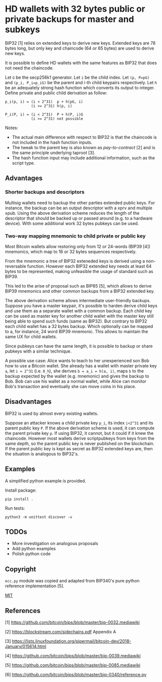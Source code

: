 # HD wallets with 32 bytes public or private backups for master and subkeys

BIP32 [1] relies on extended keys to derive new keys.
Extended keys are 78 bytes long, but only key and chaincode (64 or 65 bytes) are
used to derive new keys.

It is possible to define HD wallets with the same features as BIP32 that does
not need the chaincode.

Let `G` be the secp256k1 generator.
Let `i` be the child index.
Let `(p, P=pG)` and `(p_i, P_i=p_iG)` be the parent and i-th child keypairs
respectively.
Let `h` be an adequately strong hash function which converts its output to
integer.
Define private and public child derivation as follow:

    p_i(p, i) = (i < 2^31)  p + h(pG, i)
                (i >= 2^31) h(p, i)

    P_i(P, i) = (i < 2^31)  P + h(P, i)G
                (i >= 2^31) not possible

Notes:
- The actual main difference with respect to BIP32 is that the chaincode is not
  included in the hash function inputs.
- The tweak to the parent key is also known as *pay-to-contract* [2] and is the
  same principle underlying taproot [3].
- The hash function input may include additional information, such as the script
  type.

## Advantages

### Shorter backups and descriptors
Multisig wallets need to backup the other parties extended public keys.
For instance, the backup can be an output descriptor with a xprv and multiple
xpub.
Using the above derivation scheme reduces the length of the descriptor that
should be backed up or passed around (e.g. to a hardware device).
With some additional work 32 bytes pubkeys can be used.

### Two-way mapping mnemonic to child private or public key
Most Bitcoin wallets allow restoring only from 12 or 24-words (BIP39 [4])
mnemonics, which map to 16 or 32 bytes sequences respectively.

From the mnemonic a tree of BIP32 exteneded keys is derived using a
non-reversable function.
However each BIP32 extended key needs at least 64 bytes to be represented,
making unfeasible the usage of standard such as BIP39.

This led to the arise of proposal such as BIP85 [5], which allows to derive
BIP39 mnemonics and other common backups from a BIP32 extended key.

The above derivation scheme allows intermediate user-friendly backups.
Suppose you have a master keypair, it's possible to harden derive child keys
and use them as a separate wallet with a common backup.
Each child key can be used as master key for another child wallet with the
master key still being able to spend such funds (same as BIP32). But contrary
to BIP32 each child wallet has a 32 bytes backup. Which optionally can be
mapped to a, for instance, 24 word BIP39 mnemonic. This allows to maintain the
same UX for child wallets.

Since pubkeys can have the same length, it is possible to backup or share
pubkeys with a similar technique.

A possible use case: Alice wants to teach to her unexperienced son Bob how to
use a Bitcoin wallet. She already has a wallet with master private key `a`,
let `i = 2^31` (i.e. `0_h`), she derives `b = a_i = h(a, i)`, maps `b` to the
backup expected by the wallet (e.g. mnemonic) and gives the backup to Bob.
Bob can use his wallet as a normal wallet, while Alice can monitor Bob's
transaction and eventually she can move coins in his place.

## Disadvantages
BIP32 is used by almost every existing wallets.

Suppose an attacker knows a child private key `p_i`, its index `i<2^31` and its
parent public key `P`. If the above derivation scheme is used, it can compute
the parent private key `p`. If using BIP32, it cannot, but it could if it knew
the chaincode.
However most wallets derive scriptpubkeys from keys from the same depth, so the
parent public key is never published on the blockchain. If the parent public
key is kept as secret as BIP32 extended keys are, then the situation is
analogous to BIP32's.

## Examples
A simplified python example is provided.

Install package:

    pip install .

Run tests:

    python3 -m unittest discover -v

## TODOs
- More investigation on analogous proposals
- Add python examples
- Polish python code

## Copyright

`ecc.py` module was copied and adapted from BIP340's pure python reference
implementation [5].

[MIT](LICENSE)

## References
[1] https://github.com/bitcoin/bips/blob/master/bip-0032.mediawiki

[2] https://blockstream.com/sidechains.pdf Appendix A

[3] https://lists.linuxfoundation.org/pipermail/bitcoin-dev/2018-January/015614.html

[4] https://github.com/bitcoin/bips/blob/master/bip-0039.mediawiki

[5] https://github.com/bitcoin/bips/blob/master/bip-0085.mediawiki

[6] https://github.com/bitcoin/bips/blob/master/bip-0340/reference.py
